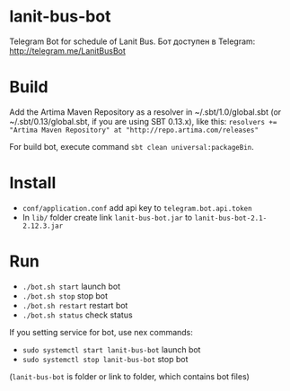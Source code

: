 # lanit-bus-bot
Telegram Bot for schedule of Lanit Bus.
Бот доступен в Telegram: http://telegram.me/LanitBusBot
 
# Build
Add the Artima Maven Repository as a resolver in ~/.sbt/1.0/global.sbt (or ~/.sbt/0.13/global.sbt, if you are using SBT 0.13.x), like this:
```resolvers += "Artima Maven Repository" at "http://repo.artima.com/releases"```

For build bot, execute command `sbt clean universal:packageBin`.

# Install
- `conf/application.conf` add api key to `telegram.bot.api.token`
- In `lib/` folder create link `lanit-bus-bot.jar` to `lanit-bus-bot-2.1-2.12.3.jar`

# Run
- `./bot.sh start` launch bot
- `./bot.sh stop` stop bot
- `./bot.sh restart` restart bot
- `./bot.sh status` check status

If you setting service for bot, use nex commands:
- `sudo systemctl start lanit-bus-bot` launch bot
- `sudo systemctl stop lanit-bus-bot` stop bot

(`lanit-bus-bot` is folder or link to folder, which contains bot files)
